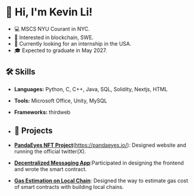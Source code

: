 # 👋 Hi, I'm Kevin Li!
- 💻 MSCS NYU Courant in NYC.
- 🌱 Interested in blockchain, SWE.
- 🧠 Currently looking for an internship in the USA.
- 🎓 Expected to graduate in May 2027.


## 🛠 Skills
- **Languages:** Python, C, C++, Java, SQL, Solidity, Nextjs, HTML
- **Tools:** Microsoft Office, Unity, MySQL
- **Frameworks:** thirdweb

- ## 🚀 Projects
- [**PandaEyes NFT Project**](https://x.com/PandaEyesNFT)(https://pandaeyes.io/): Designed website and running the official twitter(X).
- [**Decentralized Messaging App**](https://github.com/ChenYujunjks/NYUSH_Capstone_Project):Participated in designing the frontend and wrote the smart contract.
- [**Gas Estimation on Local Chain**](https://github.com/KevinLYT/ContractProject): Designed the way to estimate gas cost of smart contracts with building local chains.


